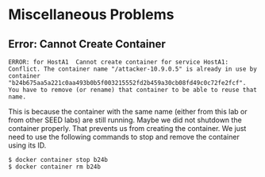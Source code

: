 # Miscellaneous Problems

## Error: Cannot Create Container

```
ERROR: for HostA1  Cannot create container for service HostA1:
Conflict. The container name "/attacker-10.9.0.5" is already in use by container
"b24b675aa5a221c0aa493b0b5f003215552fd2b459a30cb08fd49c0c72fe2fcf".
You have to remove (or rename) that container to be able to reuse that name.
```

This is because the container with the same name (either from this lab
or from other SEED labs) are still running. Maybe we did not shutdown
the container properly. That prevents us
from creating the container.
We just need to use the following commands
to stop and remove the container using its ID.

``` shell
$ docker container stop b24b
$ docker container rm b24b
```

